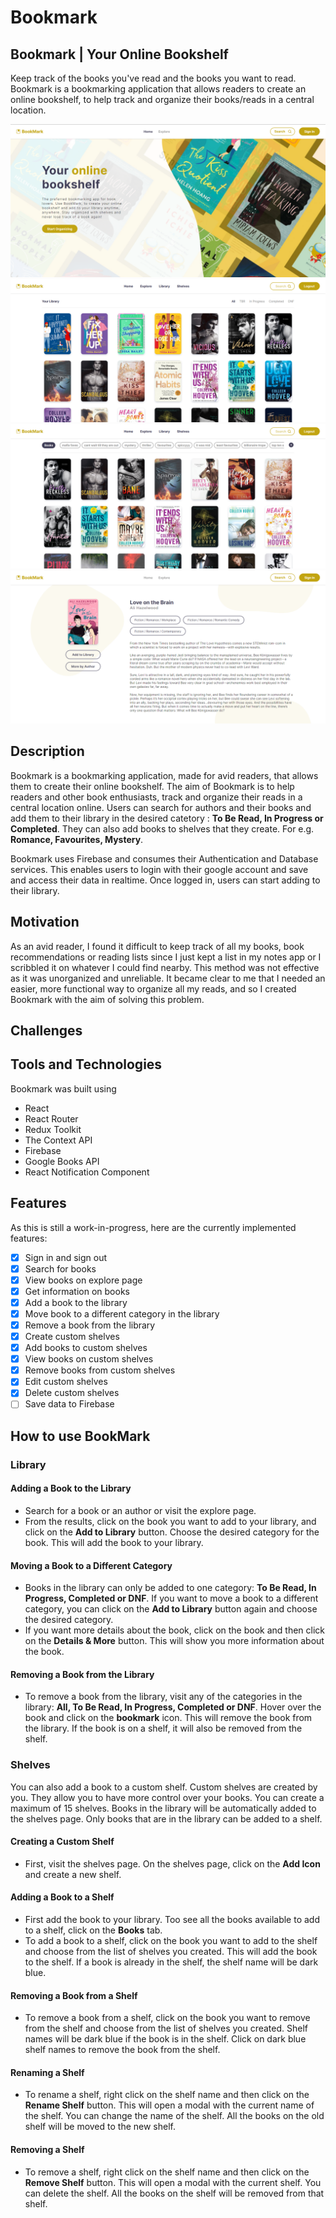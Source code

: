 # Bookmark

## Bookmark | Your Online Bookshelf

Keep track of the books you've read and the books you want to read.
Bookmark is a bookmarking application that allows readers to create an online bookshelf, to help track and organize their books/reads in a central location.

![BookMark](/src/images/bookmark_screenshot.png)
![Library](/src/images/library_screenshot.png)
![Shelves](/src/images/shelves_screenshot.png)
![Book Details](/src/images/details_screenshot.png)

## Description

Bookmark is a bookmarking application, made for avid readers, that allows them to create their online bookshelf. The aim of Bookmark is to help readers and other book enthusiasts, track and organize their reads in a central location online. Users can search for authors and their books and add them to their library in the desired catetory : **To Be Read, In Progress or Completed**. They can also add books to shelves that they create. For e.g. **Romance, Favourites, Mystery**.

Bookmark uses Firebase and consumes their Authentication and Database services. This enables users to login with their google account and save and access their data in realtime. Once logged in, users can start adding to their library.

## Motivation

As an avid reader, I found it difficult to keep track of all my books, book recommendations or reading lists since I just kept a list in my notes app or I scribbled it on whatever I could find nearby. This method was not effective as it was unorganized and unreliable. It became clear to me that I needed an easier, more functional way to organize all my reads, and so I created Bookmark with the aim of solving this problem.

## Challenges

## Tools and Technologies

Bookmark was built using

- React
- React Router
- Redux Toolkit
- The Context API
- Firebase
- Google Books API
- React Notification Component

## Features

As this is still a work-in-progress, here are the currently implemented features:

- [x] Sign in and sign out
- [x] Search for books
- [x] View books on explore page
- [x] Get information on books
- [x] Add a book to the library
- [x] Move book to a different category in the library
- [x] Remove a book from the library
- [x] Create custom shelves
- [x] Add books to custom shelves
- [x] View books on custom shelves
- [x] Remove books from custom shelves
- [x] Edit custom shelves
- [x] Delete custom shelves
- [ ] Save data to Firebase

## How to use BookMark

### **Library**

#### Adding a Book to the Library

- Search for a book or an author or visit the explore page.
- From the results, click on the book you want to add to your library, and click on the **Add to Library** button. Choose the desired category for the book. This will add the book to your library.

#### Moving a Book to a Different Category

- Books in the library can only be added to one category: **To Be Read, In Progress, Completed or DNF**. If you want to move a book to a different category, you can click on the **Add to Library** button again and choose the desired category.
- If you want more details about the book, click on the book and then click on the **Details & More** button. This will show you more information about the book.

#### Removing a Book from the Library

- To remove a book from the library, visit any of the categories in the library: **All, To Be Read, In Progress, Completed or DNF**. Hover over the book and click on the **bookmark** icon. This will remove the book from the library. If the book is on a shelf, it will also be removed from the shelf.

### **Shelves**

You can also add a book to a custom shelf. Custom shelves are created by you. They allow you to have more control over your books. You can create a maximum of 15 shelves. Books in the library will be automatically added to the shelves page. Only books that are in the library can be added to a shelf.

#### Creating a Custom Shelf

- First, visit the shelves page. On the shelves page, click on the **Add Icon** and create a new shelf.

#### Adding a Book to a Shelf

- First add the book to your library. Too see all the books available to add to a shelf, click on the **Books** tab.
- To add a book to a shelf, click on the book you want to add to the shelf and choose from the list of shelves you created. This will add the book to the shelf. If a book is already in the shelf, the shelf name will be dark blue.

#### Removing a Book from a Shelf

- To remove a book from a shelf, click on the book you want to remove from the shelf and choose from the list of shelves you created. Shelf names will be dark blue if the book is in the shelf. Click on dark blue shelf names to remove the book from the shelf.

#### Renaming a Shelf

- To rename a shelf, right click on the shelf name and then click on the **Rename Shelf** button. This will open a modal with the current name of the shelf. You can change the name of the shelf. All the books on the old shelf will be moved to the new shelf.

#### Removing a Shelf

- To remove a shelf, right click on the shelf name and then click on the **Remove Shelf** button. This will open a modal with the current shelf. You can delete the shelf. All the books on the shelf will be removed from that shelf.
